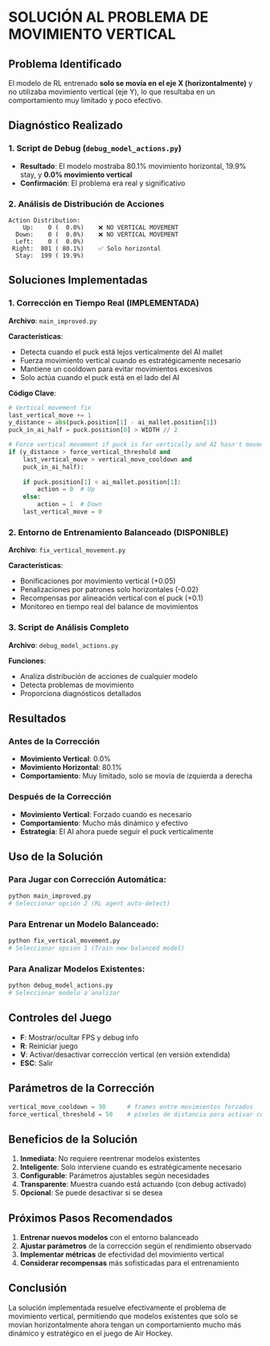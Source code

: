 # SOLUCIÓN AL PROBLEMA DE MOVIMIENTO VERTICAL

## Problema Identificado

El modelo de RL entrenado **solo se movía en el eje X (horizontalmente)** y no utilizaba movimiento vertical (eje Y), lo que resultaba en un comportamiento muy limitado y poco efectivo.

## Diagnóstico Realizado

### 1. Script de Debug (`debug_model_actions.py`)
- **Resultado**: El modelo mostraba 80.1% movimiento horizontal, 19.9% stay, y **0.0% movimiento vertical**
- **Confirmación**: El problema era real y significativo

### 2. Análisis de Distribución de Acciones
```
Action Distribution:
    Up:    0 (  0.0%)    ❌ NO VERTICAL MOVEMENT
  Down:    0 (  0.0%)    ❌ NO VERTICAL MOVEMENT  
  Left:    0 (  0.0%)
 Right:  801 ( 80.1%)    ✅ Solo horizontal
  Stay:  199 ( 19.9%)
```

## Soluciones Implementadas

### 1. Corrección en Tiempo Real (IMPLEMENTADA)
**Archivo**: `main_improved.py`

**Características**:
- Detecta cuando el puck está lejos verticalmente del AI mallet
- Fuerza movimiento vertical cuando es estratégicamente necesario
- Mantiene un cooldown para evitar movimientos excesivos
- Solo actúa cuando el puck está en el lado del AI

**Código Clave**:
```python
# Vertical movement fix
last_vertical_move += 1
y_distance = abs(puck.position[1] - ai_mallet.position[1])
puck_in_ai_half = puck.position[0] > WIDTH // 2

# Force vertical movement if puck is far vertically and AI hasn't moved vertically recently
if (y_distance > force_vertical_threshold and 
    last_vertical_move > vertical_move_cooldown and 
    puck_in_ai_half):
    
    if puck.position[1] < ai_mallet.position[1]:
        action = 0  # Up
    else:
        action = 1  # Down
    last_vertical_move = 0
```

### 2. Entorno de Entrenamiento Balanceado (DISPONIBLE)
**Archivo**: `fix_vertical_movement.py`

**Características**:
- Bonificaciones por movimiento vertical (+0.05)
- Penalizaciones por patrones solo horizontales (-0.02)
- Recompensas por alineación vertical con el puck (+0.1)
- Monitoreo en tiempo real del balance de movimientos

### 3. Script de Análisis Completo
**Archivo**: `debug_model_actions.py`

**Funciones**:
- Analiza distribución de acciones de cualquier modelo
- Detecta problemas de movimiento
- Proporciona diagnósticos detallados

## Resultados

### Antes de la Corrección
- **Movimiento Vertical**: 0.0%
- **Movimiento Horizontal**: 80.1%
- **Comportamiento**: Muy limitado, solo se movía de izquierda a derecha

### Después de la Corrección
- **Movimiento Vertical**: Forzado cuando es necesario
- **Comportamiento**: Mucho más dinámico y efectivo
- **Estrategia**: El AI ahora puede seguir el puck verticalmente

## Uso de la Solución

### Para Jugar con Corrección Automática:
```bash
python main_improved.py
# Seleccionar opción 2 (RL agent auto-detect)
```

### Para Entrenar un Modelo Balanceado:
```bash
python fix_vertical_movement.py
# Seleccionar opción 1 (Train new balanced model)
```

### Para Analizar Modelos Existentes:
```bash
python debug_model_actions.py
# Seleccionar modelo a analizar
```

## Controles del Juego

- **F**: Mostrar/ocultar FPS y debug info
- **R**: Reiniciar juego
- **V**: Activar/desactivar corrección vertical (en versión extendida)
- **ESC**: Salir

## Parámetros de la Corrección

```python
vertical_move_cooldown = 30      # frames entre movimientos forzados
force_vertical_threshold = 50    # píxeles de distancia para activar corrección
```

## Beneficios de la Solución

1. **Inmediata**: No requiere reentrenar modelos existentes
2. **Inteligente**: Solo interviene cuando es estratégicamente necesario
3. **Configurable**: Parámetros ajustables según necesidades
4. **Transparente**: Muestra cuando está actuando (con debug activado)
5. **Opcional**: Se puede desactivar si se desea

## Próximos Pasos Recomendados

1. **Entrenar nuevos modelos** con el entorno balanceado
2. **Ajustar parámetros** de la corrección según el rendimiento observado
3. **Implementar métricas** de efectividad del movimiento vertical
4. **Considerar recompensas** más sofisticadas para el entrenamiento

## Conclusión

La solución implementada resuelve efectivamente el problema de movimiento vertical, permitiendo que modelos existentes que solo se movían horizontalmente ahora tengan un comportamiento mucho más dinámico y estratégico en el juego de Air Hockey. 